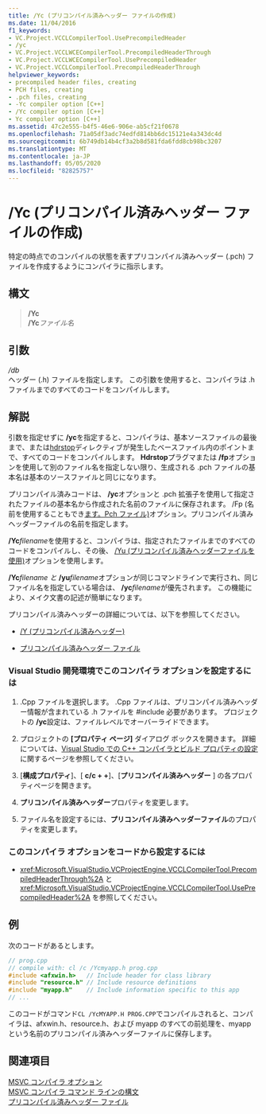 ```yaml
---
title: /Yc (プリコンパイル済みヘッダー ファイルの作成)
ms.date: 11/04/2016
f1_keywords:
- VC.Project.VCCLCompilerTool.UsePrecompiledHeader
- /yc
- VC.Project.VCCLWCECompilerTool.PrecompiledHeaderThrough
- VC.Project.VCCLWCECompilerTool.UsePrecompiledHeader
- VC.Project.VCCLCompilerTool.PrecompiledHeaderThrough
helpviewer_keywords:
- precompiled header files, creating
- PCH files, creating
- .pch files, creating
- -Yc compiler option [C++]
- /Yc compiler option [C++]
- Yc compiler option [C++]
ms.assetid: 47c2e555-b4f5-46e6-906e-ab5cf21f0678
ms.openlocfilehash: 71a05df3adc74edfd814bb6dc15121e4a343dc4d
ms.sourcegitcommit: 6b749db14b4cf3a2b8d581fda6fdd8cb98bc3207
ms.translationtype: MT
ms.contentlocale: ja-JP
ms.lasthandoff: 05/05/2020
ms.locfileid: "82825757"
---
```

# <a name="yc-create-precompiled-header-file"></a>/Yc (プリコンパイル済みヘッダー ファイルの作成)

特定の時点でのコンパイルの状態を表すプリコンパイル済みヘッダー (.pch) ファイルを作成するようにコンパイラに指示します。

## <a name="syntax"></a>構文

> __/Yc__\
> __/Yc__*ファイル名*

## <a name="arguments"></a>引数

*/db*<br/>
ヘッダー (.h) ファイルを指定します。 この引数を使用すると、コンパイラは .h ファイルまでのすべてのコードをコンパイルします。

## <a name="remarks"></a>解説

引数を指定せずに **/yc**を指定すると、コンパイラは、基本ソースファイルの最後まで、または[hdrstop](../../preprocessor/hdrstop.md)ディレクティブが発生したベースファイル内のポイントまで、すべてのコードをコンパイルします。 **Hdrstop**プラグマまたは **/fp**オプションを使用して別のファイル名を指定しない限り、生成される .pch ファイルの基本名は基本のソースファイルと同じになります。

プリコンパイル済みコードは、 **/yc**オプションと .pch 拡張子を使用して指定されたファイルの基本名から作成された名前のファイルに保存されます。 /Fp (名前を使用することもでき[ます。Pch ファイル)](fp-name-dot-pch-file.md)オプション。プリコンパイル済みヘッダーファイルの名前を指定します。

__/Yc__*filename*を使用すると、コンパイラは、指定されたファイルまでのすべてのコードをコンパイルし、その後、 [/Yu (プリコンパイル済みヘッダーファイルを使用)](yu-use-precompiled-header-file.md)オプションを使用します。

__/Yc__*filename と* __/yu__*filename*オプションが同じコマンドラインで実行され、同じファイル名を指定している場合は、 __/yc__*filename*が優先されます。 この機能により、メイク文書の記述が簡単になります。

プリコンパイル済みヘッダーの詳細については、以下を参照してください。

- [/Y (プリコンパイル済みヘッダー)](y-precompiled-headers.md)

- [プリコンパイル済みヘッダー ファイル](../creating-precompiled-header-files.md)

### <a name="to-set-this-compiler-option-in-the-visual-studio-development-environment"></a>Visual Studio 開発環境でこのコンパイラ オプションを設定するには

1. .Cpp ファイルを選択します。 .Cpp ファイルは、プリコンパイル済みヘッダー情報が含まれている .h ファイルを #include 必要があります。 プロジェクトの **/yc**設定は、ファイルレベルでオーバーライドできます。

1. プロジェクトの **[プロパティ ページ]** ダイアログ ボックスを開きます。 詳細については、[Visual Studio での C++ コンパイラとビルド プロパティの設定](../working-with-project-properties.md)に関するページを参照してください。

1. [**構成プロパティ**]、[ **c/c + +**]、[**プリコンパイル済みヘッダー** ] の各プロパティページを開きます。

1. **プリコンパイル済みヘッダー**プロパティを変更します。

1. ファイル名を設定するには、**プリコンパイル済みヘッダーファイル**のプロパティを変更します。

### <a name="to-set-this-compiler-option-programmatically"></a>このコンパイラ オプションをコードから設定するには

- <xref:Microsoft.VisualStudio.VCProjectEngine.VCCLCompilerTool.PrecompiledHeaderThrough%2A> と <xref:Microsoft.VisualStudio.VCProjectEngine.VCCLCompilerTool.UsePrecompiledHeader%2A> を参照してください。

## <a name="example"></a>例

次のコードがあるとします。

```cpp
// prog.cpp
// compile with: cl /c /Ycmyapp.h prog.cpp
#include <afxwin.h>   // Include header for class library
#include "resource.h" // Include resource definitions
#include "myapp.h"    // Include information specific to this app
// ...
```

このコードがコマンド`CL /YcMYAPP.H PROG.CPP`でコンパイルされると、コンパイラは、afxwin.h、resource.h、および myapp のすべての前処理を、myapp という名前のプリコンパイル済みヘッダーファイルに保存します。

## <a name="see-also"></a>関連項目

[MSVC コンパイラ オプション](compiler-options.md)<br/>
[MSVC コンパイラ コマンド ラインの構文](compiler-command-line-syntax.md)<br/>
[プリコンパイル済みヘッダー ファイル](../creating-precompiled-header-files.md)
